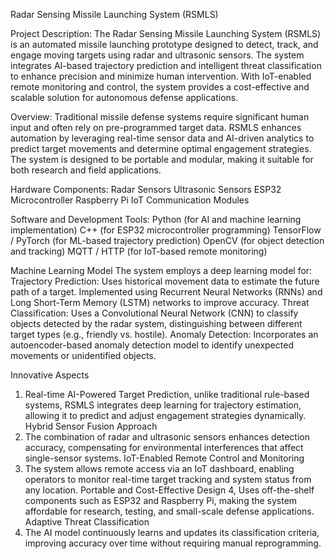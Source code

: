 Radar Sensing Missile Launching System (RSMLS)

Project Description:
The Radar Sensing Missile Launching System (RSMLS) is an automated missile launching prototype designed to detect, track, and engage moving targets using radar and ultrasonic sensors. The system integrates AI-based trajectory prediction and intelligent threat classification to enhance precision and minimize human intervention. With IoT-enabled remote monitoring and control, the system provides a cost-effective and scalable solution for autonomous defense applications.

Overview:
Traditional missile defense systems require significant human input and often rely on pre-programmed target data. RSMLS enhances automation by leveraging real-time sensor data and AI-driven analytics to predict target movements and determine optimal engagement strategies. The system is designed to be portable and modular, making it suitable for both research and field applications.

Hardware Components:
Radar Sensors
Ultrasonic Sensors
ESP32 Microcontroller
Raspberry Pi
IoT Communication Modules

Software and Development Tools:
Python (for AI and machine learning implementation)
C++ (for ESP32 microcontroller programming)
TensorFlow / PyTorch (for ML-based trajectory prediction)
OpenCV (for object detection and tracking)
MQTT / HTTP (for IoT-based remote monitoring)

Machine Learning Model
The system employs a deep learning model for:
Trajectory Prediction: Uses historical movement data to estimate the future path of a target. Implemented using Recurrent Neural Networks (RNNs) and Long Short-Term Memory (LSTM) networks to improve accuracy.
Threat Classification: Uses a Convolutional Neural Network (CNN) to classify objects detected by the radar system, distinguishing between different target types (e.g., friendly vs. hostile).
Anomaly Detection: Incorporates an autoencoder-based anomaly detection model to identify unexpected movements or unidentified objects.

Innovative Aspects
1. Real-time AI-Powered Target Prediction, unlike traditional rule-based systems, RSMLS integrates deep learning for trajectory estimation, allowing it to predict and adjust engagement strategies dynamically.
Hybrid Sensor Fusion Approach
2. The combination of radar and ultrasonic sensors enhances detection accuracy, compensating for environmental interferences that affect single-sensor systems.
IoT-Enabled Remote Control and Monitoring
3. The system allows remote access via an IoT dashboard, enabling operators to monitor real-time target tracking and system status from any location.
Portable and Cost-Effective Design
4, Uses off-the-shelf components such as ESP32 and Raspberry Pi, making the system affordable for research, testing, and small-scale defense applications.
Adaptive Threat Classification
5. The AI model continuously learns and updates its classification criteria, improving accuracy over time without requiring manual reprogramming.
